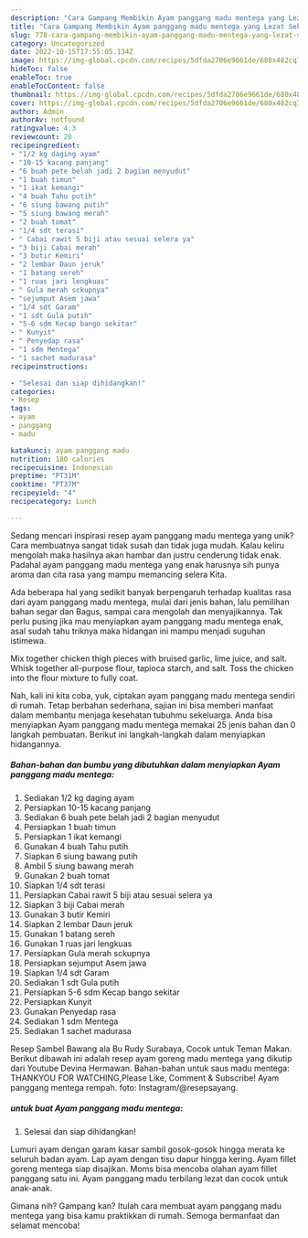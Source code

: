 ```yaml
---
description: "Cara Gampang Membikin Ayam panggang madu mentega yang Lezat Sekali"
title: "Cara Gampang Membikin Ayam panggang madu mentega yang Lezat Sekali"
slug: 778-cara-gampang-membikin-ayam-panggang-madu-mentega-yang-lezat-sekali
category: Uncategorized
date: 2022-10-15T17:55:05.134Z
image: https://img-global.cpcdn.com/recipes/5dfda2706e9661de/680x482cq70/ayam-panggang-madu-mentega-foto-resep-utama.jpg
hideToc: false
enableToc: true
enableTocContent: false
thumbnail: https://img-global.cpcdn.com/recipes/5dfda2706e9661de/680x482cq70/ayam-panggang-madu-mentega-foto-resep-utama.jpg
cover: https://img-global.cpcdn.com/recipes/5dfda2706e9661de/680x482cq70/ayam-panggang-madu-mentega-foto-resep-utama.jpg
author: Admin
authorAv: notfound
ratingvalue: 4.3
reviewcount: 20
recipeingredient:
- "1/2 kg daging ayam"
- "10-15 kacang panjang"
- "6 buah pete belah jadi 2 bagian menyudut"
- "1 buah timun"
- "1 ikat kemangi"
- "4 buah Tahu putih"
- "6 siung bawang putih"
- "5 siung bawang merah"
- "2 buah tomat"
- "1/4 sdt terasi"
- " Cabai rawit 5 biji atau sesuai selera ya"
- "3 biji Cabai merah"
- "3 butir Kemiri"
- "2 lembar Daun jeruk"
- "1 batang sereh"
- "1 ruas jari lengkuas"
- " Gula merah sckupnya"
- "sejumput Asem jawa"
- "1/4 sdt Garam"
- "1 sdt Gula putih"
- "5-6 sdm Kecap bango sekitar"
- " Kunyit"
- " Penyedap rasa"
- "1 sdm Mentega"
- "1 sachet madurasa"
recipeinstructions:

- "Selesai dan siap dihidangkan!"
categories:
- Resep
tags:
- ayam
- panggang
- madu

katakunci: ayam panggang madu 
nutrition: 180 calories
recipecuisine: Indonesian
preptime: "PT31M"
cooktime: "PT37M"
recipeyield: "4"
recipecategory: Lunch

---
```





Sedang mencari inspirasi resep ayam panggang madu mentega yang unik? Cara membuatnya sangat tidak susah dan tidak juga mudah. Kalau keliru mengolah maka hasilnya akan hambar dan justru cenderung tidak enak. Padahal ayam panggang madu mentega yang enak harusnya sih punya aroma dan cita rasa yang mampu memancing selera Kita.





Ada beberapa hal yang sedikit banyak berpengaruh terhadap kualitas rasa dari ayam panggang madu mentega, mulai dari jenis bahan, lalu pemilihan bahan segar dan Bagus, sampai cara mengolah dan menyajikannya. Tak perlu pusing jika mau menyiapkan ayam panggang madu mentega enak,      asal sudah tahu triknya maka hidangan ini mampu menjadi suguhan istimewa.














Mix together chicken thigh pieces with bruised garlic, lime juice, and salt. Whisk together all-purpose flour, tapioca starch, and salt. Toss the chicken into the flour mixture to fully coat.






Nah, kali ini kita coba, yuk, ciptakan ayam panggang madu mentega sendiri di rumah. Tetap berbahan sederhana, sajian ini bisa memberi manfaat dalam membantu menjaga kesehatan tubuhmu sekeluarga. Anda bisa menyiapkan Ayam panggang madu mentega memakai 25 jenis bahan dan 0 langkah pembuatan. Berikut ini langkah-langkah dalam menyiapkan hidangannya.

<!--inarticleads1-->

##### Bahan-bahan dan bumbu yang dibutuhkan dalam menyiapkan Ayam panggang madu mentega:

1. Sediakan 1/2 kg daging ayam
1. Persiapkan 10-15 kacang panjang
1. Sediakan 6 buah pete belah jadi 2 bagian menyudut
1. Persiapkan 1 buah timun
1. Persiapkan 1 ikat kemangi
1. Gunakan 4 buah Tahu putih
1. Siapkan 6 siung bawang putih
1. Ambil 5 siung bawang merah
1. Gunakan 2 buah tomat
1. Siapkan 1/4 sdt terasi
1. Persiapkan  Cabai rawit 5 biji atau sesuai selera ya
1. Siapkan 3 biji Cabai merah
1. Gunakan 3 butir Kemiri
1. Siapkan 2 lembar Daun jeruk
1. Gunakan 1 batang sereh
1. Gunakan 1 ruas jari lengkuas
1. Persiapkan  Gula merah sckupnya
1. Persiapkan sejumput Asem jawa
1. Siapkan 1/4 sdt Garam
1. Sediakan 1 sdt Gula putih
1. Persiapkan 5-6 sdm Kecap bango sekitar
1. Persiapkan  Kunyit
1. Gunakan  Penyedap rasa
1. Sediakan 1 sdm Mentega
1. Sediakan 1 sachet madurasa


Resep Sambel Bawang ala Bu Rudy Surabaya, Cocok untuk Teman Makan. Berikut dibawah ini adalah resep ayam goreng madu mentega yang dikutip dari Youtube Devina Hermawan. Bahan-bahan untuk saus madu mentega: THANKYOU FOR WATCHING,Please Like, Comment &amp; Subscribe! Ayam panggang mentega rempah. foto: Instagram/@resepsayang. 

<!--inarticleads2-->

#####  untuk buat Ayam panggang madu mentega:


1. Selesai dan siap dihidangkan!

Lumuri ayam dengan garam kasar sambil gosok-gosok hingga merata ke seluruh badan ayam. Lap ayam dengan tisu dapur hingga kering. Ayam fillet goreng mentega siap disajikan. Moms bisa mencoba olahan ayam fillet panggang satu ini. Ayam panggang madu terbilang lezat dan cocok untuk anak-anak. 

Gimana nih? Gampang kan? Itulah cara membuat ayam panggang madu mentega yang bisa kamu praktikkan di rumah. Semoga bermanfaat dan selamat mencoba!
